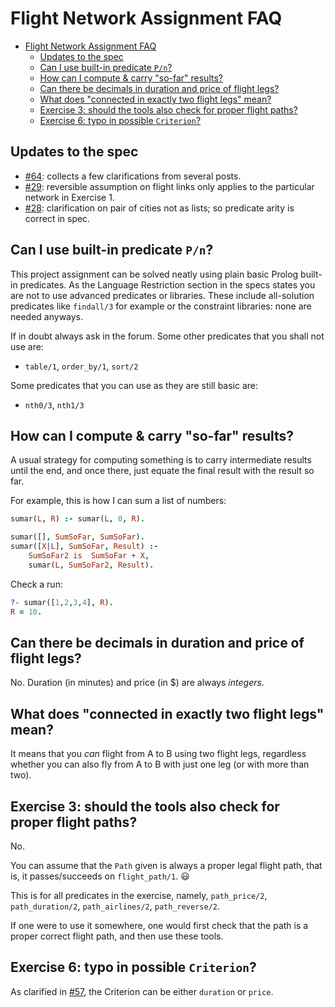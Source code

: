 # Flight Network Assignment FAQ

- [Flight Network Assignment FAQ](#flight-network-assignment-faq)
  - [Updates to the spec](#updates-to-the-spec)
  - [Can I use built-in predicate `P/n`?](#can-i-use-built-in-predicate-pn)
  - [How can I compute \& carry "so-far" results?](#how-can-i-compute--carry-so-far-results)
  - [Can there be decimals in duration and price of flight legs?](#can-there-be-decimals-in-duration-and-price-of-flight-legs)
  - [What does "connected in exactly two flight legs" mean?](#what-does-connected-in-exactly-two-flight-legs-mean)
  - [Exercise 3: should the tools also check for proper flight paths?](#exercise-3-should-the-tools-also-check-for-proper-flight-paths)
  - [Exercise 6: typo in possible `Criterion`?](#exercise-6-typo-in-possible-criterion)

## Updates to the spec

- [#64](https://edstem.org/au/courses/15661/discussion/1871078): collects a few clarifications from several posts.
- [#29](https://edstem.org/au/courses/15661/discussion/1850209): reversible assumption on flight links only applies to the particular network in Exercise 1.
- [#28](https://edstem.org/au/courses/15661/discussion/1849446): clarification on pair of cities not as lists; so predicate arity is correct in spec.


## Can I use built-in predicate `P/n`?

This project assignment can be solved neatly using plain basic Prolog built-in predicates. As the Language Restriction section in the specs states you are not to use advanced predicates or libraries. These include all-solution predicates like `findall/3` for example or the constraint libraries: none are needed anyways.

If in doubt always ask in the forum. Some other predicates that you shall not use are:

- `table/1`, `order_by/1`, `sort/2`

Some predicates that you can use as they are still basic are:

- `nth0/3`, `nth1/3`


## How can I compute & carry "so-far" results?

A usual strategy for computing something is to carry intermediate results until the end, and once there, just equate the final result with the result so far.

For example, this is how I can sum a list of numbers:

```prolog
sumar(L, R) :- sumar(L, 0, R).

sumar([], SumSoFar, SumSoFar).
sumar([X|L], SumSoFar, Result) :-
    SumSoFar2 is  SumSoFar + X,
    sumar(L, SumSoFar2, Result).
```

Check a run:

```prolog
?- sumar([1,2,3,4], R).
R = 10.
```

## Can there be decimals in duration and price of flight legs?

No. Duration (in minutes) and price (in $) are always _integers_.

## What does "connected in exactly two flight legs" mean?

It means that you _can_ flight from A to B using two flight legs, regardless whether you can also fly from A to B with just one leg (or with more than two).

## Exercise 3: should the tools also check for proper flight paths?

No.

You can assume that the `Path` given is always a proper legal flight path, that is, it passes/succeeds on `flight_path/1`. 😃

This is for all predicates in the exercise, namely, `path_price/2`, `path_duration/2`, `path_airlines/2`, `path_reverse/2`.

If one were to use it somewhere, one would first check that the path is a proper correct flight path, and then use these tools.

## Exercise 6: typo in possible `Criterion`?

As clarified in [#57](https://edstem.org/au/courses/15661/discussion/1866753), the Criterion can be either `duration` or `price`.